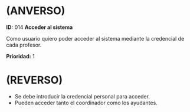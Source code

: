 # (ANVERSO)

**ID:** 014 **Acceder al sistema**

Como usuario quiero poder acceder al sistema mediante la credencial de cada profesor.

**Prioridad:** 1

# (REVERSO)

* Se debe introducir la credencial personal para acceder.
* Pueden acceder tanto el coordinador como los ayudantes.
